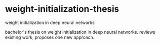 # weight-initialization-thesis
weight initialization in deep neural networks

bachelor's thesis on weight initialization in deep neural networks.
reviews existing work, proposes one new approach.
